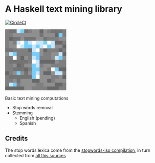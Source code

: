 # A Haskell text mining library

[![CircleCI](https://img.shields.io/circleci/project/github/alx741/text-mining/master.svg)](https://circleci.com/gh/alx741/text-mining)

<img alt="logo" src="./logo/logo.png" width="200">

Basic text mining computations

- Stop words removal
- Stemming
    - English (pending)
    - Spanish


## Credits

The stop words lexica come from the [stopwords-iso
compilation](https://github.com/stopwords-iso), in turn collected from [all this
sources](https://github.com/stopwords-iso/stopwords-iso/blob/master/CREDITS.md)
